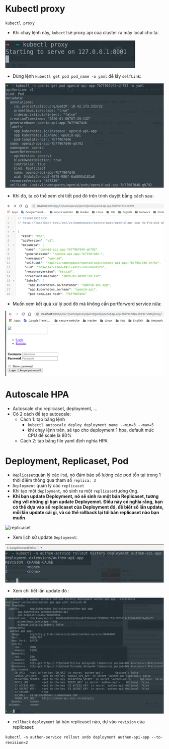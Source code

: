 # Kubectl proxy

`kubectl proxy`

- Khi chạy lệnh này, `kubectl`sẽ proxy api của cluster ra máy local cho ta.

![proxy](../../images/kube-proxy.png)

- Dùng lệnh `kubectl get pod pod_name -o yaml` để lấy `selfLink`:

![selfLink](../../images/selfLink.png)

- Khi đó, ta có thể xem chi tiết pod đó trên trình duyệt bằng cách sau: 

![selfLinkpod](../../images/selfLinkpod.png)

- Muốn xem kết quả xử lý pod đó mà không cần portforword service nữa:

![proxypod](../../images/proxypod.png)

# Autoscale HPA
- Autoscale cho replicaset, deployment, ...
- Có 2 cách để tạo autoscale:
  - Cách 1: tạo bằng lệnh
    - `kubectl autoscale deploy deployment_name --min=3 --max=5`
    - khi chạy lệnh trên, sẽ tạo cho deployment 1 hpa, default mức CPU để scale là 80%
  - Cách 2: tạo bằng file yaml định nghĩa HPA
  
  
# Deployment, Replicaset, Pod
- `Replicaset`quản lý các `Pod`, nó đảm bảo số lượng các pod tồn tại trong 1 thời điểm thông qua tham số `replica: 3`
- `Deployment` quản lý các `replicaset`
- Khi tạo một `deployment`, nó sinh ra một `replicaset`tương ứng. 
- **Khi bạn update Deployment, nó sẽ sinh ra một bản Replicaset, tương ứng với những gì bạn update Deployemnt. Điểu này có nghĩa rằng, bạn có thể dựa vào số replicaset của Deployment đó, để biết số lần update, mỗi lần update cái gì, và có thể rollback lại tới bản replicaset nào bạn muốn**

![replicaset](../../images/replicaset.png)

- Xem lịch sử update `Deployment`:

![history-deployment](../../images/history-deployment.png)

- Xem chi tiết lần update đó :

![history-revison](../../images/history-revison.png)

- `rollback` `deployment` lại bản replicaset nào, dự vào `revision` của replicaset:

`kubectl -n authen-service rollout undo deployment authen-api-app --to-revision=2`






